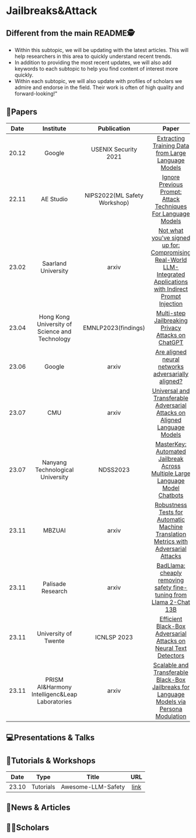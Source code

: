 # Jailbreaks&Attack

## Different from the main README🕵️

- Within this subtopic, we will be updating with the latest articles. This will help researchers in this area to quickly understand recent trends.
- In addition to providing the most recent updates, we will also add keywords to each subtopic to help you find content of interest more quickly.
- Within each subtopic, we will also update with profiles of scholars we admire and endorse in the field. Their work is often of high quality and forward-looking!"

## 📑Papers

| Date  |                   Institute                    |         Publication          |                                                                         Paper                                                                         |                                        Keywords                                         |
|:-----:|:----------------------------------------------:|:----------------------------:|:-----------------------------------------------------------------------------------------------------------------------------------------------------:|:---------------------------------------------------------------------------------------:|
| 20.12 |                     Google                     |     USENIX Security 2021     |       [Extracting Training Data from Large Language Models](https://www.usenix.org/conference/usenixsecurity21/presentation/carlini-extracting)       |                     **Verbatim Text Sequences**&**Rank Likelihood**                     |
| 22.11 |                   AE Studio                    | NIPS2022(ML Safety Workshop) |                           [Ignore Previous Prompt: Attack Techniques For Language Models](https://arxiv.org/abs/2211.09527)                           |                           **Prompt Injection**&**Misaligned**                           |
| 23.02 |              Saarland University               |            arxiv             | [Not what you've signed up for: Compromising Real-World LLM-Integrated Applications with Indirect Prompt Injection](https://arxiv.org/abs/2302.12173) | **Adversarial Prompting**&**Indirect Prompt Injection**&**LLM-Integrated Applications** |
| 23.04 | Hong Kong University of Science and Technology |     EMNLP2023(findings)      |                                [Multi-step Jailbreaking Privacy Attacks on ChatGPT](https://arxiv.org/abs/2304.05197)                                 |                               **Privacy**&**Jailbreaks**                                |
| 23.06 |                     Google                     |            arxiv             |                                [Are aligned neural networks adversarially aligned?](https://arxiv.org/abs/2306.15447)                                 |                              **Multimodal**&**Jailbreak**                               |
| 23.07 |                      CMU                       |            arxiv             |                     [Universal and Transferable Adversarial Attacks on Aligned Language Models](https://arxiv.org/abs/2307.15043)                     |              **Jailbreak**&**Transferable Attack**&**Adversarial Attack**               |
| 23.07 |        Nanyang Technological University        |           NDSS2023           |                   [MasterKey: Automated Jailbreak Across Multiple Large Language Model Chatbots](https://arxiv.org/abs/2307.08715)                    |             **Jailbreak**&**Reverse-Engineering**&**Automatic Generation**              |
| 23.11 |                     MBZUAI                     |            arxiv             |                [Robustness Tests for Automatic Machine Translation Metrics with Adversarial Attacks](https://arxiv.org/abs/2311.00508)                |        **Adversarially-synthesized Texts**&**Word-level Attacks**&**Evaluation**        |
| 23.11 |               Palisade Research                |            arxiv             |                        [BadLlama: cheaply removing safety fine-tuning from Llama 2-Chat 13B](https://arxiv.org/abs/2311.00117)                        |                              **Remove Safety Fine-tuning**                              |
| 23.11 |              University of Twente              |         ICNLSP 2023          |                         [Efficient Black-Box Adversarial Attacks on Neural Text Detectors](https://arxiv.org/abs/2311.01873)                          |                      **Misclassification**&**Adversarial attacks**                      |
| 23.11 | PRISM AI&Harmony Intelligenc&Leap Laboratories |            arxiv             |            [Scalable and Transferable Black-Box Jailbreaks for Language Models via Persona Modulation](https://arxiv.org/abs/2311.03348 )             |           **Persona-modulation Attacks**&**Jailbreaks**&**Automated Prompt**            |


## 💻Presentations & Talks


## 📖Tutorials & Workshops

| Date  |   Type    |       Title        |                         URL                          |
|:-----:|:---------:|:------------------:|:----------------------------------------------------:|
| 23.10 | Tutorials | Awesome-LLM-Safety | [link](https://github.com/ydyjya/Awesome-LLM-Safety) |

## 📰News & Articles

## 🧑‍🏫Scholars